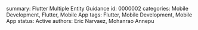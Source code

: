 summary: Flutter Multiple Entity Guidance
id: 0000002
categories: Mobile Development, Flutter, Mobile App
tags:  Flutter, Mobile Development, Mobile App
status:  Active
authors: Eric Narvaez, Mohanrao Annepu
